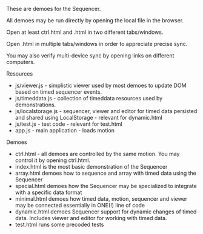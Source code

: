 <!--
	Copyright 2015 Norut Northern Research Institute
	Author : Ingar Mæhlum Arntzen

	Licensed under the Apache License, Version 2.0 (the "License");
   	you may not use this file except in compliance with the License.
   	You may obtain a copy of the License at

       http://www.apache.org/licenses/LICENSE-2.0

   	Unless required by applicable law or agreed to in writing, software
   	distributed under the License is distributed on an "AS IS" BASIS,
   	WITHOUT WARRANTIES OR CONDITIONS OF ANY KIND, either express or implied.
   	See the License for the specific language governing permissions and
   	limitations under the License.
-->


These are demoes for the Sequencer.

All demoes may be run directly by opening the local file in the browser. 

Open at least ctrl.html and <X>.html in two different tabs/windows.

Open <X>.html in multiple tabs/windows in order to appreciate precise sync. 

You may also verify multi-device sync by opening links on different computers. 

Resources
* js/viewer.js - simplistic viewer used by most demoes to update DOM based on timed sequencer events.
* js/timeddata.js - collection of timeddata resources used by demonstrations.
* js/localstorage.js - sequencer, viewer and editor for timed data persisted and shared using LocalStorage - relevant for dynamic.html
* js/test.js - test code - relevant for test.html
* app.js - main application - loads motion

Demoes
* ctrl.html - all demoes are controlled by the same motion. You may control it by opening ctrl.html.
* index.html is the most basic demonstration of the Sequencer 
* array.html demoes how to sequence and array with timed data using the Sequencer
* special.html demoes how the Sequencer may be specialized to integrate with a specific data format
* minimal.html demoes how timed data, motion, sequencer and viewer may be connected essentially in ONE(!) line of code
* dynamic.html demoes Sequencer support for dynamic changes of timed data. Includes viewer and editor for working with timed data.
* test.html runs some precoded tests
